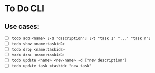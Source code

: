 # To Do CLI

## Use cases:
* [ ] `todo add <name> [-d "description"] [-t "task 1" "..." "task n"]`
* [ ] `todo show <name:taskid?>`
* [ ] `todo drop <name:taskid?>`
* [ ] `todo done <name:taskid?>`
* [ ] `todo update <name> <new-name> -d ["new description"]`
* [ ] `todo update task <taskid> "new task"`